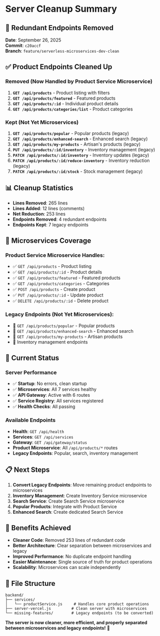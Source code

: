 # Server Cleanup Summary

## 🧹 **Redundant Endpoints Removed**

**Date**: September 26, 2025  
**Commit**: `c20accf`  
**Branch**: `feature/serverless-microservices-dev-clean`

## ✅ **Product Endpoints Cleaned Up**

### **Removed (Now Handled by Product Service Microservice)**
1. **`GET /api/products`** - Product listing with filters
2. **`GET /api/products/featured`** - Featured products
3. **`GET /api/products/:id`** - Individual product details
4. **`GET /api/products/categories/list`** - Product categories

### **Kept (Not Yet Microservices)**
1. **`GET /api/products/popular`** - Popular products (legacy)
2. **`GET /api/products/enhanced-search`** - Enhanced search (legacy)
3. **`GET /api/products/my-products`** - Artisan's products (legacy)
4. **`PUT /api/products/:id/inventory`** - Inventory management (legacy)
5. **`PATCH /api/products/:id/inventory`** - Inventory updates (legacy)
6. **`PATCH /api/products/:id/reduce-inventory`** - Inventory reduction (legacy)
7. **`PATCH /api/products/:id/stock`** - Stock management (legacy)

## 📊 **Cleanup Statistics**

- **Lines Removed**: 265 lines
- **Lines Added**: 12 lines (comments)
- **Net Reduction**: 253 lines
- **Endpoints Removed**: 4 redundant endpoints
- **Endpoints Kept**: 7 legacy endpoints

## 🎯 **Microservices Coverage**

### **Product Service Microservice Handles:**
- ✅ `GET /api/products` - Product listing
- ✅ `GET /api/products/:id` - Product details
- ✅ `GET /api/products/featured` - Featured products
- ✅ `GET /api/products/categories` - Categories
- ✅ `POST /api/products` - Create product
- ✅ `PUT /api/products/:id` - Update product
- ✅ `DELETE /api/products/:id` - Delete product

### **Legacy Endpoints (Not Yet Microservices):**
- 🔄 `GET /api/products/popular` - Popular products
- 🔄 `GET /api/products/enhanced-search` - Enhanced search
- 🔄 `GET /api/products/my-products` - Artisan products
- 🔄 Inventory management endpoints

## 🚀 **Current Status**

### **Server Performance**
- ✅ **Startup**: No errors, clean startup
- ✅ **Microservices**: All 7 services healthy
- ✅ **API Gateway**: Active with 6 routes
- ✅ **Service Registry**: All services registered
- ✅ **Health Checks**: All passing

### **Available Endpoints**
- **Health**: `GET /api/health`
- **Services**: `GET /api/services`
- **Gateway**: `GET /api/gateway/status`
- **Product Microservice**: All `/api/products/*` routes
- **Legacy Endpoints**: Popular, search, inventory management

## 📋 **Next Steps**

1. **Convert Legacy Endpoints**: Move remaining product endpoints to microservices
2. **Inventory Management**: Create Inventory Service microservice
3. **Search Service**: Create Search Service microservice
4. **Popular Products**: Integrate with Product Service
5. **Enhanced Search**: Create dedicated Search Service

## 🎉 **Benefits Achieved**

- **Cleaner Code**: Removed 253 lines of redundant code
- **Better Architecture**: Clear separation between microservices and legacy
- **Improved Performance**: No duplicate endpoint handling
- **Easier Maintenance**: Single source of truth for product operations
- **Scalability**: Microservices can scale independently

## 📁 **File Structure**

```
backend/
├── services/
│   └── productService.js     # Handles core product operations
├── server-vercel.js         # Clean server with microservices
└── missing-features/        # Legacy endpoints (to be converted)
```

**The server is now cleaner, more efficient, and properly separated between microservices and legacy endpoints!** 🚀
